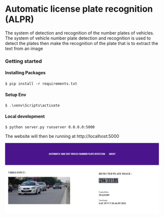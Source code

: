 # Automatic license plate recognition (ALPR)
The system of detection and recognition of the number plates of vehicles.
The system of vehicle number plate detection and recognition is used to detect the plates then make the recognition 
of the plate that is to extract the text from an image



### Getting started

#### Installing Packages

```shell
$ pip install -r requirements.txt
```

#### Setup Env

```shell
$ .\venv\Scripts\activate
```

#### Local development
 
    $ python server.py runserver 0.0.0.0:5000

The website will then be running at http://localhost:5000


![Result](/img/Output.jpeg)
